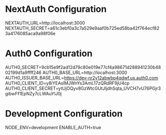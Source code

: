 # NextAuth Configuration
NEXTAUTH_URL=http://localhost:3000
NEXTAUTH_SECRET=a61c3ebf0a3c7a529e9aaf0b725ed58ba42f764ecf823a4176085aca9a98f06e

# Auth0 Configuration
AUTH0_SECRET=9cb15e9f2ad12d79c80e019e77cf4a98671d288941230b4802199d1a9ffff246
AUTH0_BASE_URL=http://localhost:3000
AUTH0_ISSUER_BASE_URL=https://dev-nr2y12abwbp4qdwf.us.auth0.com
AUTH0_CLIENT_ID=y8iYEAslMJWnYs3AmL17zQRdRF9jU4cp
AUTH0_CLIENT_SECRET=ytUjOQyv8GzWtcGUtJIjdhSqta_UVCH7vU76PGjr3gibwFf1EpNZy7cLWAuYlJ0j

# Development Configuration
NODE_ENV=development
ENABLE_AUTH=true
